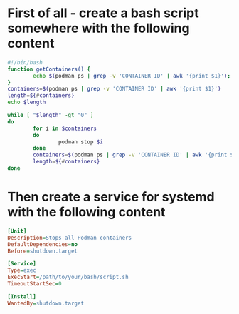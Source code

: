# First of all - create a bash script somewhere with the following content
```bash
#!/bin/bash
function getContainers() {
        echo $(podman ps | grep -v 'CONTAINER ID' | awk '{print $1}');
}
containers=$(podman ps | grep -v 'CONTAINER ID' | awk '{print $1}')
length=${#containers}
echo $length

while [ "$length" -gt "0" ]
do
        for i in $containers
        do
                podman stop $i
        done
        containers=$(podman ps | grep -v 'CONTAINER ID' | awk '{print $1}')
        length=${#containers}
done
```

# Then create a service for systemd with the following content
```ini
[Unit]
Description=Stops all Podman containers
DefaultDependencies=no
Before=shutdown.target

[Service]
Type=exec
ExecStart=/path/to/your/bash/script.sh
TimeoutStartSec=0

[Install]
WantedBy=shutdown.target
```